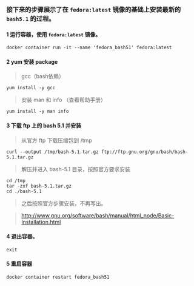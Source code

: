 ### 接下来的步骤展示了在 `fedora:latest` 镜像的基础上安装最新的 `bash5.1` 的过程。

#### 1 运行容器，使用 `fedora:latest` 镜像。

```
docker container run -it --name 'fedora_bash51' fedora:latest
```

#### 2 yum 安装 package

> gcc（bash依赖）

```
yum install -y gcc
```

> 安装 man 和 info （查看帮助手册）

```
yum install -y man info
```

#### 3 下载 ftp 上的 bash 5.1 并安装

> 从官方 ftp 下载压缩包到 /tmp

```
curl --output /tmp/bash-5.1.tar.gz ftp://ftp.gnu.org/gnu/bash/bash-5.1.tar.gz
```

> 解压并进入 bash-5.1 目录，按照官方要求安装

```
cd /tmp
tar -zxf bash-5.1.tar.gz
cd ./bash-5.1
```

> 之后按照官方步骤安装，不再写出。

> http://www.gnu.org/software/bash/manual/html_node/Basic-Installation.html

#### 4 退出容器。

```
exit
```

#### 5 重启容器

```
docker container restart fedora_bash51
```


